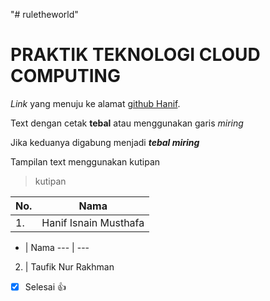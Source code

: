 "# ruletheworld" 
# PRAKTIK TEKNOLOGI CLOUD COMPUTING
*Link* yang menuju ke alamat [github Hanif](https://github.com/hanif10/).

Text dengan cetak **tebal** atau menggunakan garis *miring*

Jika keduanya digabung menjadi **_tebal miring_**

Tampilan text menggunakan kutipan

> kutipan

No. | Nama
--- | ---
1. | Hanif Isnain Musthafa

- | Nama
--- | ---
2. | Taufik Nur Rakhman

- [x] Selesai :+1: